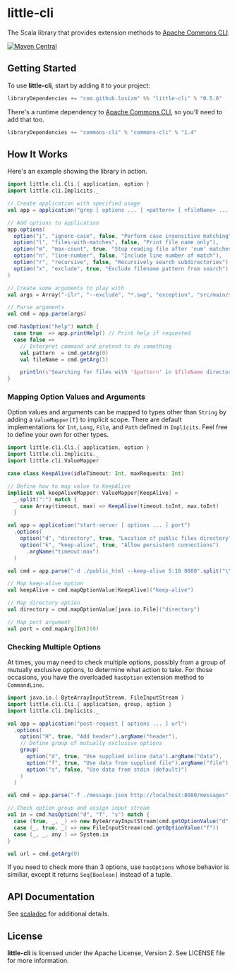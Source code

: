# little-cli

The Scala library that provides extension methods to [Apache Commons CLI](https://commons.apache.org/proper/commons-cli/index.html).

[![Maven Central](https://img.shields.io/maven-central/v/com.github.losizm/little-cli_2.12.svg?label=Maven%20Central)](https://search.maven.org/search?q=g:%22com.github.losizm%22%20AND%20a:%22little-cli_2.12%22)

## Getting Started
To use **little-cli**, start by adding it to your project:

```scala
libraryDependencies += "com.github.losizm" %% "little-cli" % "0.5.0"
```

There's a runtime dependency to [Apache Commons CLI](https://commons.apache.org/proper/commons-cli/index.html),
so you'll need to add that too.

```scala
libraryDependencies += "commons-cli" % "commons-cli" % "1.4"
```

## How It Works

Here's an example showing the library in action.

```scala
import little.cli.Cli.{ application, option }
import little.cli.Implicits._

// Create application with specified usage
val app = application("grep [ options ... ] <pattern> [ <fileName> ... ]")

// Add options to application
app.options(
  option("i", "ignore-case", false, "Perform case insensitive matching"),
  option("l", "files-with-matches", false, "Print file name only"),
  option("m", "max-count", true, "Stop reading file after 'num' matches").argName("num"),
  option("n", "line-number", false, "Include line number of match"),
  option("r", "recursive", false, "Recursively search subdirectories"),
  option("x", "exclude", true, "Exclude filename pattern from search").argName("pattern"),
)

// Create some arguments to play with
val args = Array("-ilr", "--exclude", "*.swp", "exception", "src/main/scala")

// Parse arguments
val cmd = app.parse(args)

cmd.hasOption("help") match {
  case true  => app.printHelp() // Print help if requested
  case false =>
    // Interpret command and pretend to do something
    val pattern  = cmd.getArg(0)
    val fileName = cmd.getArg(1)

    println(s"Searching for files with '$pattern' in $fileName directory...")
}
```

### Mapping Option Values and Arguments

Option values and arguments can be mapped to types other than `String` by
adding a `ValueMapper[T]` to implicit scope. There are default implementations
for `Int`, `Long`, `File`, and `Path` defined in `Implicits`. Feel free to
define your own for other types.

```scala
import little.cli.Cli.{ application, option }
import little.cli.Implicits._
import little.cli.ValueMapper

case class KeepAlive(idleTimeout: Int, maxRequests: Int)

// Define how to map value to KeepAlive
implicit val keepAliveMapper: ValueMapper[KeepAlive] =
  _.split(":") match {
    case Array(timeout, max) => KeepAlive(timeout.toInt, max.toInt)
  }

val app = application("start-server [ options ... ] port")
  .options(
    option("d", "directory", true, "Location of public files directory"),
    option("k", "keep-alive", true, "Allow persistent connections")
      .argName("timeout:max")
  )

val cmd = app.parse("-d ./public_html --keep-alive 5:10 8080".split("\\s+"))

// Map keep-alive option
val keepAlive = cmd.mapOptionValue[KeepAlive]("keep-alive")

// Map directory option
val directory = cmd.mapOptionValue[java.io.File]("directory")

// Map port argument
val port = cmd.mapArg[Int](0)
```

### Checking Multiple Options

At times, you may need to check multiple options, possibly from a group of
mutually exclusive options, to determine what action to take. For those
occasions, you have the overloaded `hasOption` extension method to
`CommandLine`.

```scala
import java.io.{ ByteArrayInputStream, FileInputStream }
import little.cli.Cli.{ application, group, option }
import little.cli.Implicits._

val app = application("post-request [ options ... ] url")
  .options(
    option("H", true, "Add header").argName("header"),
    // Define group of mutually exclusive options
    group(
      option("d", true, "Use supplied inline data").argName("data"),
      option("f", true, "Use data from supplied file").argName("file"),
      option("s", false, "Use data from stdin (default)")
    )
  )

val cmd = app.parse("-f ./message.json http://localhost:8080/messages".split("\\s+"))

// Check option group and assign input stream
val in = cmd.hasOption("d", "f", "s") match {
  case (true, _, _) => new ByteArrayInputStream(cmd.getOptionValue("d").getBytes)
  case (_, true, _) => new FileInputStream(cmd.getOptionValue("f"))
  case (_, _, any ) => System.in
}

val url = cmd.getArg(0)
```

If you need to check more than 3 options, use `hasOptions` whose behavior is
similiar, except it returns `Seq[Boolean]` instead of a tuple.

## API Documentation

See [scaladoc](https://losizm.github.io/little-cli/latest/api/little/cli/index.html)
for additional details.

## License
**little-cli** is licensed under the Apache License, Version 2. See LICENSE file
for more information.
